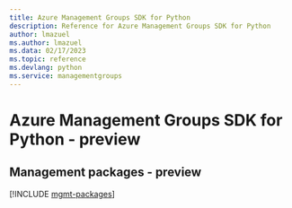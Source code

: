 ```yaml
---
title: Azure Management Groups SDK for Python
description: Reference for Azure Management Groups SDK for Python
author: lmazuel
ms.author: lmazuel
ms.data: 02/17/2023
ms.topic: reference
ms.devlang: python
ms.service: managementgroups
---
```

# Azure Management Groups SDK for Python - preview

## Management packages - preview
[!INCLUDE [mgmt-packages](management-groups-mgmt-index.md)]